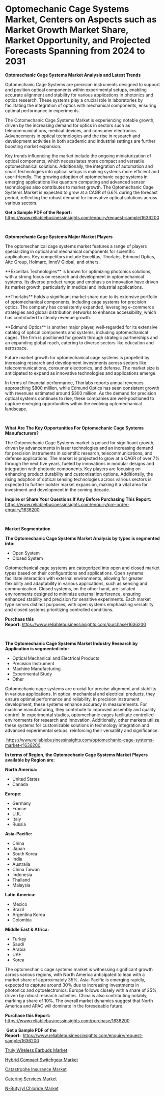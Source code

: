 <p><h1>Optomechanic Cage Systems Market, Centers on Aspects such as Market Growth Market Share, Market Opportunity, and Projected Forecasts Spanning from 2024 to 2031</h1></p><p><strong>Optomechanic Cage Systems Market Analysis and Latest Trends</strong></p>
<p><p>Optomechanic Cage Systems are precision instruments designed to support and position optical components within experimental setups, enabling accurate alignment and stability for various applications in photonics and optics research. These systems play a crucial role in laboratories by facilitating the integration of optics with mechanical components, ensuring optimal performance in experiments.</p><p>The Optomechanic Cage Systems Market is experiencing notable growth, driven by the increasing demand for optics in sectors such as telecommunications, medical devices, and consumer electronics. Advancements in optical technologies and the rise in research and development activities in both academic and industrial settings are further boosting market expansion. </p><p>Key trends influencing the market include the ongoing miniaturization of optical components, which necessitates more compact and versatile optomechanical solutions. Additionally, the integration of automation and smart technologies into optical setups is making systems more efficient and user-friendly. The growing adoption of optomechanic cage systems in emerging applications like quantum computing and advanced sensor technologies also contributes to market growth. The Optomechanic Cage Systems Market is expected to grow at a CAGR of 6.6% during the forecast period, reflecting the robust demand for innovative optical solutions across various sectors.</p></p>
<p><strong>Get a Sample PDF of the Report:&nbsp;</strong> <a href="https://www.reliablebusinessinsights.com/enquiry/request-sample/1636200">https://www.reliablebusinessinsights.com/enquiry/request-sample/1636200</a></p>
<p>&nbsp;</p>
<p><strong>Optomechanic Cage Systems Major Market Players</strong></p>
<p><p>The optomechanical cage systems market features a range of players specializing in optical and mechanical components for scientific applications. Key competitors include Excelitas, Thorlabs, Edmund Optics, Aitc Group, Holmarc, InnoV Global, and others.</p><p>**Excelitas Technologies** is known for optimizing photonics solutions, with a strong focus on research and development in optomechanical systems. Its diverse product range and emphasis on innovation have driven its market growth, particularly in medical and industrial applications.</p><p>**Thorlabs** holds a significant market share due to its extensive portfolio of optomechanical components, including cage systems for precision optics. The company has consistently expanded, leveraging e-commerce strategies and global distribution networks to enhance accessibility, which has contributed to steady revenue growth. </p><p>**Edmund Optics** is another major player, well-regarded for its extensive catalog of optical components and systems, including optomechanical cages. The firm is positioned for growth through strategic partnerships and an expanding global reach, catering to diverse sectors like education and aerospace.</p><p>Future market growth for optomechanical cage systems is propelled by increasing research and development investments across sectors like telecommunications, consumer electronics, and defense. The market size is anticipated to expand as innovative technologies and applications emerge.</p><p>In terms of financial performance, Thorlabs reports annual revenues approaching $800 million, while Edmund Optics has seen consistent growth with revenues estimated around $300 million. As the demand for precision optical systems continues to rise, these companies are well-positioned to capture emerging opportunities within the evolving optomechanical landscape.</p></p>
<p>&nbsp;</p>
<p><strong>What Are The Key Opportunities For Optomechanic Cage Systems Manufacturers?</strong></p>
<p><p>The Optomechanic Cage Systems market is poised for significant growth, driven by advancements in laser technologies and an increasing demand for precision instruments in scientific research, telecommunications, and defense applications. The market is projected to grow at a CAGR of over 7% through the next five years, fueled by innovations in modular designs and integration with photonic components. Key players are focusing on enhancing product durability and customization options. Additionally, the rising adoption of optical sensing technologies across various sectors is expected to further bolster market expansion, making it a vital area for investment and development in the coming decade.</p></p>
<p><strong>Inquire or Share Your Questions If Any Before Purchasing This Report:</strong> <a href="https://www.reliablebusinessinsights.com/enquiry/pre-order-enquiry/1636200">https://www.reliablebusinessinsights.com/enquiry/pre-order-enquiry/1636200</a></p>
<p>&nbsp;</p>
<p><strong>Market Segmentation</strong></p>
<p><strong>The Optomechanic Cage Systems Market Analysis by types is segmented into:</strong></p>
<p><ul><li>Open System</li><li>Closed System</li></ul></p>
<p><p>Optomechanical cage systems are categorized into open and closed market types based on their configurations and applications. Open systems facilitate interaction with external environments, allowing for greater flexibility and adaptability in various applications, such as sensing and communication. Closed systems, on the other hand, are isolated environments designed to minimize external interference, ensuring enhanced stability and precision for sensitive experiments. Each market type serves distinct purposes, with open systems emphasizing versatility and closed systems prioritizing controlled conditions.</p></p>
<p><strong>Purchase this Report:&nbsp;</strong><a href="https://www.reliablebusinessinsights.com/purchase/1636200">https://www.reliablebusinessinsights.com/purchase/1636200</a></p>
<p>&nbsp;</p>
<p><strong>The Optomechanic Cage Systems Market Industry Research by Application is segmented into:</strong></p>
<p><ul><li>Optical Mechanical and Electrical Products</li><li>Precision Instrument</li><li>Machine Manufacturing</li><li>Experimental Study</li><li>Other</li></ul></p>
<p><p>Optomechanic cage systems are crucial for precise alignment and stability in various applications. In optical mechanical and electrical products, they ensure optimal performance and reliability. In precision instrument development, these systems enhance accuracy in measurements. For machine manufacturing, they contribute to improved assembly and quality control. In experimental studies, optomechanic cages facilitate controlled environments for research and innovation. Additionally, other markets utilize these systems for customizable solutions in technology integration and advanced experimental setups, reinforcing their versatility and significance.</p></p>
<p><a href="https://www.reliablebusinessinsights.com/optomechanic-cage-systems-market-r1636200">&nbsp;https://www.reliablebusinessinsights.com/optomechanic-cage-systems-market-r1636200</a></p>
<p><strong>In terms of Region, the Optomechanic Cage Systems Market Players available by Region are:</strong></p>
<p>
    <p> <strong> North America: </strong>
        <ul>
            <li>United States</li>
            <li>Canada</li>
        </ul>
        </p> 
    <p> <strong> Europe: </strong>
        <ul>
            <li>Germany</li>
            <li>France</li>
            <li>U.K.</li>
            <li>Italy</li>
            <li>Russia</li>
        </ul>
        </p> 
    <p> <strong> Asia-Pacific: </strong>
        <ul>
            <li>China</li>
            <li>Japan</li>
            <li>South Korea</li>
            <li>India</li>
            <li>Australia</li>
            <li>China Taiwan</li>
            <li>Indonesia</li>
            <li>Thailand</li>
            <li>Malaysia</li>
        </ul>
        </p> 
    <p> <strong> Latin America: </strong>
        <ul>
            <li>Mexico</li>
            <li>Brazil</li>
            <li>Argentina Korea</li>
            <li>Colombia</li>
        </ul>
        </p> 
    <p> <strong> Middle East & Africa: </strong>
        <ul>
            <li>Turkey</li>
            <li>Saudi</li>
            <li>Arabia</li>
            <li>UAE</li>
            <li>Korea</li>
        </ul>
    </p>
    </p>
<p><p>The optomechanic cage systems market is witnessing significant growth across various regions, with North America anticipated to lead with a market share of approximately 35%. Asia-Pacific is emerging rapidly, expected to capture around 30% due to increasing investments in photonics and optoelectronics. Europe follows closely with a share of 25%, driven by robust research activities. China is also contributing notably, marking a share of 10%. The overall market dynamics suggest that North America and APAC will dominate in the foreseeable future.</p></p>
<p><strong>Purchase this Report: </strong><a href="https://www.reliablebusinessinsights.com/purchase/1636200">https://www.reliablebusinessinsights.com/purchase/1636200</a></p>
<p>&nbsp;<strong>Get a Sample PDF of the Report:&nbsp;&nbsp;</strong><a href="https://www.reliablebusinessinsights.com/enquiry/request-sample/1636200">https://www.reliablebusinessinsights.com/enquiry/request-sample/1636200</a></p>
<p><strong></strong></p>
<p><p><a href="https://issuu.com/reportprime-2/docs/truly-wireless-earbuds-market-size-_4553e3e8747ed7">Truly Wireless Earbuds Market</a></p><p><a href="https://github.com/LacThu1/Market-Research-Report-List-1/blob/main/hybrid-compact-switchgear-market.md">Hybrid Compact Switchgear Market</a></p><p><a href="https://www.linkedin.com/pulse/catastrophe-insurance-market-outlook-complete-industry-qzbue">Catastrophe Insurance Market</a></p><p><a href="https://www.linkedin.com/pulse/deep-dive-catering-services-market-itstrends-segmentation-ug6me">Catering Services Market</a></p><p><a href="https://medium.com/@jullynassa/what-are-the-current-and-future-prospects-for-the-n-butyryl-chloride-market-fc03bc8ecf5f?postPublishedType=repub">N-Butyryl Chloride Market</a></p></p>